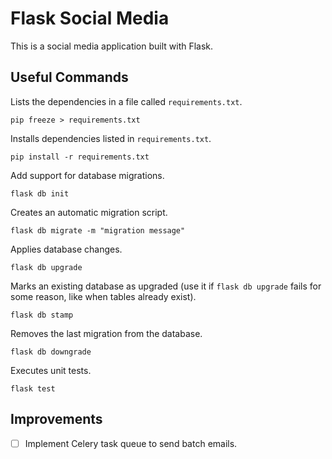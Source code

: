 # Flask Social Media

This is a social media application built with Flask.

## Useful Commands

Lists the dependencies in a file called `requirements.txt`.

`pip freeze > requirements.txt`

Installs dependencies listed in `requirements.txt`.

`pip install -r requirements.txt`

Add support for database migrations.

`flask db init`

Creates an automatic migration script.

`flask db migrate -m "migration message"`

Applies database changes.

`flask db upgrade`

Marks an existing database as upgraded (use it if `flask db upgrade` fails for some reason, like when tables already exist).

`flask db stamp`

Removes the last migration from the database.

`flask db downgrade`

Executes unit tests.

`flask test`

## Improvements

- [ ] Implement Celery task queue to send batch emails.
